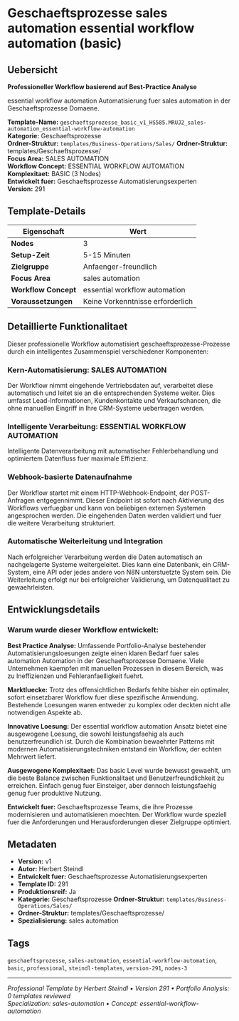 # Geschaeftsprozesse sales automation essential workflow automation (basic)

## Uebersicht

**Professioneller Workflow basierend auf Best-Practice Analyse**

essential workflow automation Automatisierung fuer sales automation in der Geschaeftsprozesse Domaene.

**Template-Name:** `geschaeftsprozesse_basic_v1_HS585.MRUJ2_sales-automation_essential-workflow-automation`  
**Kategorie:** Geschaeftsprozesse  
**Ordner-Struktur:** `templates/Business-Operations/Sales/`
**Ordner-Struktur:** templates/Geschaeftsprozesse/  
**Focus Area:** SALES AUTOMATION  
**Workflow Concept:** ESSENTIAL WORKFLOW AUTOMATION  
**Komplexitaet:** BASIC (3 Nodes)  
**Entwickelt fuer:** Geschaeftsprozesse Automatisierungsexperten  
**Version:** 291

## Template-Details

| **Eigenschaft** | **Wert** |
|------------------|----------|
| **Nodes** | 3 |
| **Setup-Zeit** | 5-15 Minuten |
| **Zielgruppe** | Anfaenger-freundlich |
| **Focus Area** | sales automation |
| **Workflow Concept** | essential workflow automation |
| **Voraussetzungen** | Keine Vorkenntnisse erforderlich |

## Detaillierte Funktionalitaet

Dieser professionelle Workflow automatisiert geschaeftsprozesse-Prozesse durch ein intelligentes Zusammenspiel verschiedener Komponenten:

### Kern-Automatisierung: SALES AUTOMATION
Der Workflow nimmt eingehende Vertriebsdaten auf, verarbeitet diese automatisch und leitet sie an die entsprechenden Systeme weiter. Dies umfasst Lead-Informationen, Kundenkontakte und Verkaufschancen, die ohne manuellen Eingriff in Ihre CRM-Systeme uebertragen werden.

### Intelligente Verarbeitung: ESSENTIAL WORKFLOW AUTOMATION
Intelligente Datenverarbeitung mit automatischer Fehlerbehandlung und optimiertem Datenfluss fuer maximale Effizienz.

### Webhook-basierte Datenaufnahme
Der Workflow startet mit einem HTTP-Webhook-Endpoint, der POST-Anfragen entgegennimmt. Dieser Endpoint ist sofort nach Aktivierung des Workflows verfuegbar und kann von beliebigen externen Systemen angesprochen werden. Die eingehenden Daten werden validiert und fuer die weitere Verarbeitung strukturiert.

### Automatische Weiterleitung und Integration
Nach erfolgreicher Verarbeitung werden die Daten automatisch an nachgelagerte Systeme weitergeleitet. Dies kann eine Datenbank, ein CRM-System, eine API oder jedes andere von N8N unterstuetzte System sein. Die Weiterleitung erfolgt nur bei erfolgreicher Validierung, um Datenqualitaet zu gewaehrleisten.





## Entwicklungsdetails

### Warum wurde dieser Workflow entwickelt:

**Best Practice Analyse:** Umfassende Portfolio-Analyse bestehender Automatisierungsloesungen zeigte einen klaren Bedarf fuer sales automation Automation in der Geschaeftsprozesse Domaene. Viele Unternehmen kaempfen mit manuellen Prozessen in diesem Bereich, was zu Ineffizienzen und Fehleranfaelligkeit fuehrt.

**Marktluecke:** Trotz des offensichtlichen Bedarfs fehlte bisher ein optimaler, sofort einsetzbarer Workflow fuer diese spezifische Anwendung. Bestehende Loesungen waren entweder zu komplex oder deckten nicht alle notwendigen Aspekte ab.

**Innovative Loesung:** Der essential workflow automation Ansatz bietet eine ausgewogene Loesung, die sowohl leistungsfaehig als auch benutzerfreundlich ist. Durch die Kombination bewaehrter Patterns mit modernen Automatisierungstechniken entstand ein Workflow, der echten Mehrwert liefert.

**Ausgewogene Komplexitaet:** Das basic Level wurde bewusst gewaehlt, um die beste Balance zwischen Funktionalitaet und Benutzerfreundlichkeit zu erreichen. Einfach genug fuer Einsteiger, aber dennoch leistungsfaehig genug fuer produktive Nutzung.

**Entwickelt fuer:** Geschaeftsprozesse Teams, die ihre Prozesse modernisieren und automatisieren moechten. Der Workflow wurde speziell fuer die Anforderungen und Herausforderungen dieser Zielgruppe optimiert.

## Metadaten

- **Version:** v1
- **Autor:** Herbert Steindl
- **Entwickelt fuer:** Geschaeftsprozesse Automatisierungsexperten
- **Template ID:** 291
- **Produktionsreif:** Ja
- **Kategorie:** Geschaeftsprozesse
**Ordner-Struktur:** `templates/Business-Operations/Sales/`
- **Ordner-Struktur:** templates/Geschaeftsprozesse/
- **Spezialisierung:** sales automation

## Tags

`geschaeftsprozesse`, `sales-automation`, `essential-workflow-automation`, `basic`, `professional`, `steindl-templates`, `version-291`, `nodes-3`

---

*Professional Template by Herbert Steindl • Version 291 • Portfolio Analysis: 0 templates reviewed*  
*Specialization: sales-automation • Concept: essential-workflow-automation*